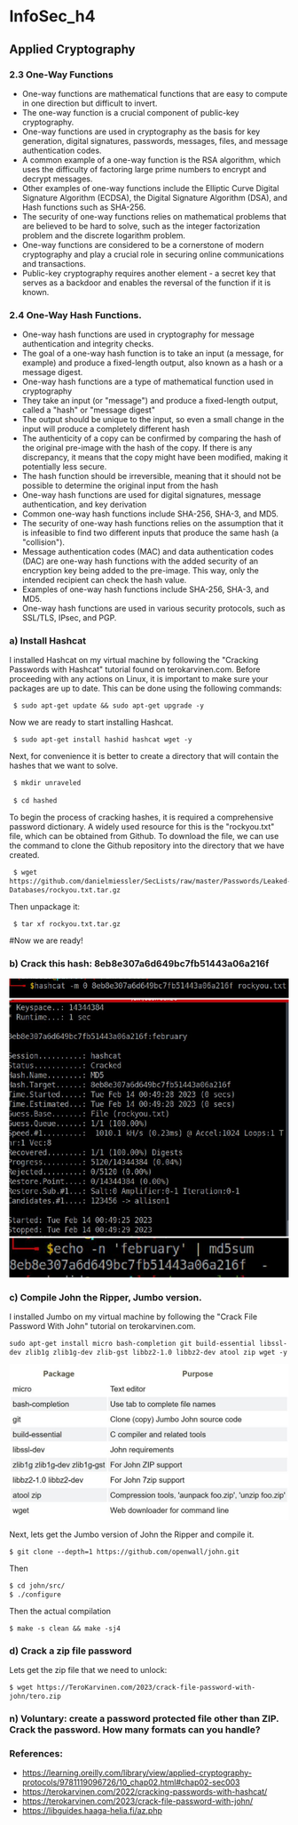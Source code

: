 # InfoSec_h4
## Applied Cryptography
### 2.3 One-Way Functions
 
* One-way functions are mathematical functions that are easy to compute in one direction but difficult to invert.
* The one-way function is a crucial component of public-key cryptography.
* One-way functions are used in cryptography as the basis for key generation, digital signatures, passwords, messages, files, and message authentication codes. 
* A common example of a one-way function is the RSA algorithm, which uses the difficulty of factoring large prime numbers to encrypt and decrypt messages.
* Other examples of one-way functions include the Elliptic Curve Digital Signature Algorithm (ECDSA), the Digital Signature Algorithm (DSA), and Hash functions such as SHA-256.
* The security of one-way functions relies on mathematical problems that are believed to be hard to solve, such as the integer factorization problem and the discrete logarithm problem.
* One-way functions are considered to be a cornerstone of modern cryptography and play a crucial role in securing online communications and transactions.
* Public-key cryptography requires another element - a secret key that serves as a backdoor and enables the reversal of the function if it is known.
 
 
### 2.4 One-Way Hash Functions.
 
* One-way hash functions are used in cryptography for message authentication and integrity checks.
* The goal of a one-way hash function is to take an input (a message, for example) and produce a fixed-length output, also known as a hash or a message digest.
* One-way hash functions are a type of mathematical function used in cryptography
* They take an input (or "message") and produce a fixed-length output, called a "hash" or "message digest"
* The output should be unique to the input, so even a small change in the input will produce a completely different hash
* The authenticity of a copy can be confirmed by comparing the hash of the original pre-image with the hash of the copy. If there is any discrepancy, it means that the copy might have been modified, making it potentially less secure.
* The hash function should be irreversible, meaning that it should not be possible to determine the original input from the hash
* One-way hash functions are used for digital signatures, message authentication, and key derivation
* Common one-way hash functions include SHA-256, SHA-3, and MD5.
* The security of one-way hash functions relies on the assumption that it is infeasible to find two different inputs that produce the same hash (a "collision").
* Message authentication codes (MAC) and data authentication codes (DAC) are one-way hash functions with the added security of an encryption key being added to the pre-image. This way, only the intended recipient can check the hash value.
* Examples of one-way hash functions include SHA-256, SHA-3, and MD5.
* One-way hash functions are used in various security protocols, such as SSL/TLS, IPsec, and PGP.
 
 
### a) Install Hashcat
 
I installed Hashcat on my virtual machine by following the "Cracking Passwords with Hashcat" tutorial found on terokarvinen.com. Before proceeding with any actions on Linux, it is important to make sure your packages are up to date. This can be done using the following commands:
 
     $ sudo apt-get update && sudo apt-get upgrade -y
     
Now we are ready to start installing Hashcat. 

     $ sudo apt-get install hashid hashcat wget -y
     
Next, for convenience it is better to create a directory that will contain the hashes that we want to solve.

     $ mkdir unraveled 
     
     $ cd hashed
     
To begin the process of cracking hashes, it is required a comprehensive password dictionary. A widely used resource for this is the "rockyou.txt" file, which can be obtained from Github. To download the file, we can use the command to clone the Github repository into the directory that we have created.

     $ wget https://github.com/danielmiessler/SecLists/raw/master/Passwords/Leaked-Databases/rockyou.txt.tar.gz
     
Then unpackage it: 

     $ tar xf rockyou.txt.tar.gz
     
#Now we are ready!

 
### b) Crack this hash: 8eb8e307a6d649bc7fb51443a06a216f
 
 ![cracking](2.JPG)
 ![checking](3.JPG)
 ![comparing](4.JPG)
 
 
### c) Compile John the Ripper, Jumbo version.
 
I installed Jumbo on my virtual machine by following the "Crack File Password With John" tutorial on terokarvinen.com.

    sudo apt-get install micro bash-completion git build-essential libssl-dev zlib1g zlib1g-dev zlib-gst libbz2-1.0 libbz2-dev atool zip wget -y
    
![Packages Purpose](1.JPG)
    
Next, lets get the Jumbo version of John the Ripper and compile it.

    $ git clone --depth=1 https://github.com/openwall/john.git
    
Then 

    $ cd john/src/	
    $ ./configure
 
Then the actual compilation

    $ make -s clean && make -sj4
 
### d) Crack a zip file password

Lets get the zip file that we need to unlock: 

    $ wget https://TeroKarvinen.com/2023/crack-file-password-with-john/tero.zip
 
 
### n) Voluntary: create a password protected file other than ZIP. Crack the password. How many formats can you handle?
 
 
 
 
 
### References:
* https://learning.oreilly.com/library/view/applied-cryptography-protocols/9781119096726/10_chap02.html#chap02-sec003
* https://terokarvinen.com/2022/cracking-passwords-with-hashcat/
* https://terokarvinen.com/2023/crack-file-password-with-john/
* https://libguides.haaga-helia.fi/az.php
